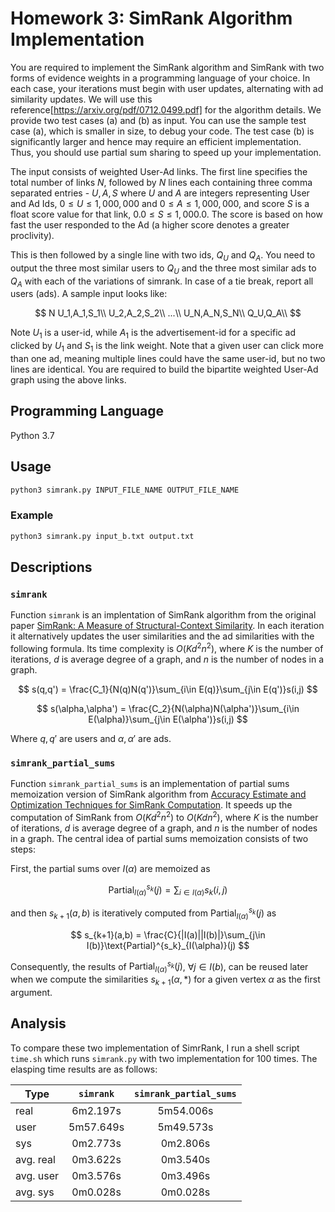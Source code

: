 # Homework 3: SimRank Algorithm Implementation

You are required to implement the SimRank algorithm and SimRank with two forms of evidence weights in a programming language of your choice. In each case, your iterations must begin with user updates, alternating with ad similarity updates. We will use this reference[https://arxiv.org/pdf/0712.0499.pdf] for the algorithm details. We provide two test cases (a) and (b) as input. You can use the sample test case (a), which is smaller in size, to debug your code. The test case (b) is significantly larger and hence may require an efficient implementation. Thus, you should use partial sum sharing to speed up your implementation.

The input consists of weighted User-Ad links. The first line specifies the total number of links $N$, followed by $N$ lines each containing three comma separated entries - $U,A,S$ where $U$ and $A$ are integers representing User and Ad Ids, $0 ≤ U ≤ 1,000,000$ and $0 ≤ A ≤ 1, 000, 000$, and score $S$ is a float score value for that link, $0.0 ≤ S ≤ 1, 000.0$. The score is based on how fast the user responded to the Ad (a higher score denotes a greater proclivity).

This is then followed by a single line with two ids, $Q_U$ and $Q_A$. You need to output the three most similar users to $Q_U$ and the three most similar ads to $Q_A$ with each of the variations of simrank. In case of a tie break, report all users (ads). A sample input looks like:

$$
N
U_1,A_1,S_1\\
U_2,A_2,S_2\\
...\\
U_N,A_N,S_N\\
Q_U,Q_A\\
$$

Note $U_1$ is a user-id, while $A_1$ is the advertisement-id for a specific ad clicked by $U_1$ and $S_1$ is the link weight. Note that a given user can click more than one ad, meaning multiple lines could have the same user-id, but no two lines are identical. You are required to build the bipartite weighted User-Ad graph using the above links.

## Programming Language

Python 3.7

## Usage

```bash
python3 simrank.py INPUT_FILE_NAME OUTPUT_FILE_NAME
```

### Example

```bash
python3 simrank.py input_b.txt output.txt
```

## Descriptions

### `simrank`

Function `simrank` is an implentation of SimRank algorithm from the original paper [SimRank: A Measure of Structural-Context Similarity](http://ilpubs.stanford.edu:8090/508/1/2001-41.pdf). In each iteration it alternatively updates the user similarities and the ad similarities with the following formula. Its time complexity is $O(Kd^2n^2)$, where $K$ is the number of iterations, $d$ is average degree of a graph, and $n$ is the number of nodes in a graph.

$$
s(q,q') = \frac{C_1}{N(q)N(q')}\sum_{i\in E(q)}\sum_{j\in E(q')}s(i,j)
$$

$$
s(\alpha,\alpha') = \frac{C_2}{N(\alpha)N(\alpha')}\sum_{i\in E(\alpha)}\sum_{j\in E(\alpha')}s(i,j)
$$

Where $q,q'$ are users and $\alpha,\alpha'$ are ads.

### `simrank_partial_sums`

Function `simrank_partial_sums` is an implementation of partial sums memoization version of SimRank algorithm from [Accuracy Estimate and Optimization Techniques for SimRank Computation](https://en.wikipedia.org/wiki/SimRank#cite_note-simrank_plusplus-1). It speeds up the computation of SimRank from $O(Kd^2n^2)$ to $O(Kdn^2)$, where $K$ is the number of iterations, $d$ is average degree of a graph, and $n$ is the number of nodes in a graph. The central idea of partial sums memoization consists of two steps:

First, the partial sums over $I(\alpha)$ are memoized as

$$
\text{Partial}^{s_k}_{I(\alpha)}(j)=\sum_{i\in I(\alpha)}s_k(i, j)
$$

and then $s_{k+1}(a,b)$ is iteratively computed from $\text{Partial}^{s_k}_{I(\alpha)}(j)$ as

$$
s_{k+1}(a,b) = \frac{C}{|I(a)||I(b)|}\sum_{j\in I(b)}\text{Partial}^{s_k}_{I(\alpha)}(j)
$$

Consequently, the results of $\text{Partial}^{s_k}_{I(\alpha)}(j)$, $\forall j\in I(b)$, can be reused later when we compute the similarities $s_{k+1}(\alpha, *)$ for a given vertex $\alpha$ as the first argument.

## Analysis

To compare these two implementation of SimrRank, I run a shell script `time.sh` which runs `simrank.py` with two implementation for 100 times. The elasping time results are as follows:

| Type      | `simrank` | `simrank_partial_sums` |
|-----------|:---------:|:----------------------:|
| real      | 6m2.197s  | 5m54.006s              |
| user      | 5m57.649s | 5m49.573s              |
| sys       | 0m2.773s  | 0m2.806s               |
| avg. real | 0m3.622s  | 0m3.540s               |
| avg. user | 0m3.576s  | 0m3.496s               |
| avg. sys  | 0m0.028s  | 0m0.028s               |